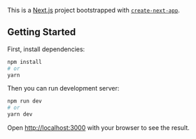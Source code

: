 This is a [Next.js](https://nextjs.org/) project bootstrapped with [`create-next-app`](https://github.com/vercel/next.js/tree/canary/packages/create-next-app).

## Getting Started

First, install dependencies:

```bash
npm install
# or
yarn
```

Then you can run development server:

```bash
npm run dev
# or
yarn dev
```

Open [http://localhost:3000](http://localhost:3000) with your browser to see the result.
